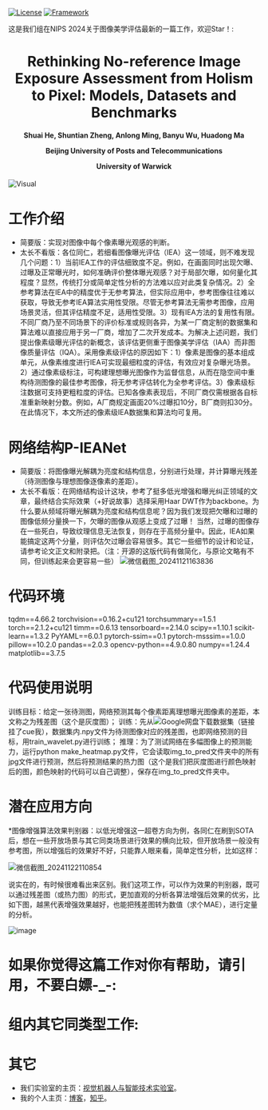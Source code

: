 [![License](https://img.shields.io/badge/License-Apache%202.0-blue.svg)](https://opensource.org/licenses/Apache-2.0)
[![Framework](https://img.shields.io/badge/PyTorch-%23EE4C2C.svg?&logo=PyTorch&logoColor=white)](https://pytorch.org/)

这是我们组在NIPS 2024关于图像美学评估最新的一篇工作，欢迎Star！: 

<div align="center">
<h1>
<b>
Rethinking No-reference Image Exposure Assessment from Holism to Pixel: Models, Datasets and Benchmarks
</b>
</h1>
<h4>
<b>
  
Shuai He, Shuntian Zheng, Anlong Ming,  Banyu Wu, Huadong Ma
  
Beijing University of Posts and Telecommunications

University of Warwick

</b>
</h4>
</div>


![Visual](https://github.com/user-attachments/assets/31ba3311-fb0b-4321-bce8-326fc5821354)



# 工作介绍
* 简要版：实现对图像中每个像素曝光观感的判断。
* 太长不看版：各位同仁，若细看图像曝光评估（IEA）这一领域，则不难发现几个问题：1）当前IEA工作的评估细致度不足。例如，在画面同时出现欠曝、过曝及正常曝光时，如何准确评价整体曝光观感？对于局部欠曝，如何量化其程度？显然，传统打分或简单定性分析的方法难以应对此类复杂情况。2）全参考算法在IEA中的精度优于无参考算法，但实际应用中，参考图像往往难以获取，导致无参考IEA算法实用性受限。尽管无参考算法无需参考图像，应用场景灵活，但其评估精度不足，适用性受限。3）现有IEA方法的复用性有限。不同厂商乃至不同场景下的评价标准或规则各异，为某一厂商定制的数据集和算法难以直接应用于另一厂商，增加了二次开发成本。为解决上述问题，我们提出像素级曝光评估的新概念，该评估更侧重于图像美学评估（IAA）而非图像质量评估（IQA）。采用像素级评估的原因如下：1）像素是图像的基本组成单元，从像素维度进行IEA可实现最细粒度的评估，有效应对复杂曝光场景。2）通过像素级标注，可构建理想曝光图像作为监督信息，从而在隐空间中重构待测图像的最佳参考图像，将无参考评估转化为全参考评估。3）像素级标注数据可支持更粗粒度的评估。已知各像素表现后，不同厂商仅需根据各自标准重新映射分数。例如，A厂商规定画面20%过曝扣10分，B厂商则扣30分。在此情况下，本文所述的像素级IEA数据集和算法均可复用。
  

# 网络结构P-IEANet
* 简要版：将图像曝光解耦为亮度和结构信息，分别进行处理，并计算曝光残差（待测图像与理想图像逐像素的差距）。
* 太长不看版：在网络结构设计这块，参考了挺多低光增强和曝光纠正领域的文章，最终结合实际效果（+好说故事）选择采用Haar DWT作为backbone。为什么要从频域将曝光解耦为亮度和结构信息呢？因为我们发现把欠曝和过曝的图像低频分量换一下，欠曝的图像从观感上变成了过曝！
  当然，过曝的图像存在一些死白，导致纹理信息无法恢复，则存在于高频分量中。因此，IEA如果能搞定这两个分量，则评估欠过曝会容易很多。其它一些细节的设计和论证，请参考论文正文和附录把。（注：开源的这版代码有做简化，与原论文略有不同，但训练起来会更容易一些）
![微信截图_20241121163836](https://github.com/user-attachments/assets/c80c05f3-8c85-4248-b1f3-e616e4b69290)


# 代码环境
tqdm==4.66.2
torchvision==0.16.2+cu121
torchsummary==1.5.1
torch==2.1.2+cu121
timm==0.6.13
tensorboard==2.14.0
scipy==1.10.1
scikit-learn==1.3.2
PyYAML==6.0.1
pytorch-ssim==0.1
pytorch-msssim==1.0.0
pillow==10.2.0
pandas==2.0.3
opencv-python==4.9.0.80
numpy==1.24.4
matplotlib==3.7.5

# 代码使用说明
训练目标：给定一张待测图，网络预测其每个像素距离理想曝光图像素的差距，本文称之为残差图（这个是灰度图）；
训练：先从![Google网盘](https://drive.google.com/file/d/1zZPRgHvhr6OTr-wuhJYcs8H2DOVtL62Y/view)下载数据集（链接挂了cue我），数据集内.npy文件为待测图像对应的残差图，也即网络预测的目标，用train_wavelet.py进行训练；
推理：为了测试网络在多幅图像上的预测能力，运行python make_heatmap.py文件，它会读取img_to_pred文件夹中的所有jpg文件进行预测，然后将预测结果的热力图（这个是我们把灰度图进行颜色映射后的图，颜色映射的代码可以自己调整），保存在img_to_pred文件夹中。


# 潜在应用方向
*图像增强算法效果判别器：以低光增强这一超卷方向为例，各同仁在刷到SOTA后，想在一些开放场景与其它同类场景进行效果的横向比较，但开放场景一般没有参考图，所以增强后的效果好不好，只能靠人眼来看，简单定性分析，比如这样：

![微信截图_20241122110854](https://github.com/user-attachments/assets/a3033689-8e07-4cb0-b4d5-fa82b9114e32)

说实在的，有时候很难看出来区别。我们这项工作，可以作为效果的判别器，既可以通过残差图（或热力图）的形式，更加直观的分析各算法增强后效果的优劣，比如下图，越黑代表增强效果越好，也能把残差图转为数值（求个MAE），进行定量的分析。

![image](https://github.com/user-attachments/assets/3e941f0c-0818-4133-a391-8bb907d11001)




# 如果你觉得这篇工作对你有帮助，请引用，不要白嫖-_-:


# 组内其它同类型工作:


# 其它
* 我们实验室的主页：[视觉机器人与智能技术实验室](http://www.mrobotit.cn/Default.aspx)。
* 我的个人主页：[博客](https://xiaohegithub.cn/)，[知乎](https://www.zhihu.com/people/wo-shi-dan-dan-87)。
